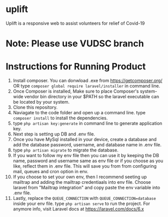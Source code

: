 # uplift
 Uplift is a responsive web to assist volunteers for relief of Covid-19
# Note: Please use VUDSC branch
# Instructions for Running Product
1. Install composer. You can donwload .exe from https://getcomposer.org/
OR
type ``composer global require laravel/installer`` in command line.
2. Once Composer is installed, Make sure to place Composer's system-wide vendor bin directory in your $PATH so the laravel executable can be located by your system.
3. Clone this repository.
4. Naviagate to the code folder and open up a command line. type ``composer install`` to install the dependencies.
5. type ``php artisan key:generate`` in command line to generate application key.
6. Next step is setting up DB and .env file.
7. Once you have MySql installed in your device, create a database and add the database  password, username, and database name in .env file.
8. type ``php artisan migrate`` to migrate the database.
9. If you want to follow my env file then you can use it by keeping the DB name, password and username same as env file or if you choose as you like, reflect them in .env file. This will save you from from configuring mail, queues and cron option in env.
10. If you choose to set your own env, then I recommend seeting up mailtrap and adding the mailtrap credentiaals into env file. Choose laravel from "Mailtrap integration" and copy paste the env variable into .env file.
11. Lastly, replace the ``QUEUE_CONNECTION`` with ``QUEUE_CONNECTION=database`` inside your env file.
type ``php artisan serve`` to run the project.
For anymore info, visit Laravel docs at https://laravel.com/docs/6.x
